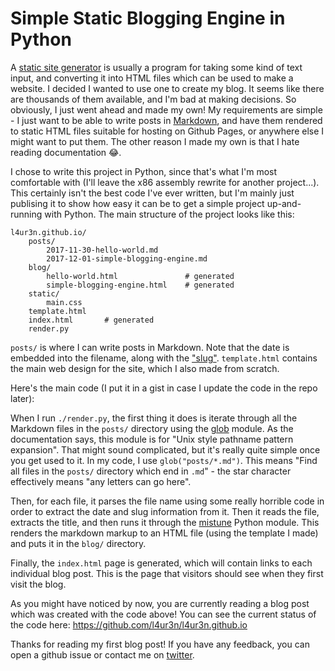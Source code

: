 # Simple Static Blogging Engine in Python

A [static site generator](https://www.staticgen.com/) is usually a program for taking some kind of text input, 
and converting it into HTML files which can be used to make a website. I decided I wanted to use one to create 
my blog.
It seems like there are thousands of them available, and I'm bad at making decisions.
So obviously, I just went ahead and made my own! My requirements are simple - I just want to be able
to write posts in [Markdown](https://daringfireball.net/projects/markdown/syntax), and have them rendered
to static HTML files suitable for hosting on Github Pages, or anywhere else I might want to put them.
The other reason I made my own is that I hate reading documentation 😂.

I chose to write this project in Python, since that's what I'm most comfortable with (I'll leave the x86
assembly rewrite for another project...). This certainly isn't the best code I've ever written, but I'm 
mainly just publising it to show how easy it can be to get a simple project up-and-running with Python.
The main structure of the project looks like this:

```
l4ur3n.github.io/
	posts/
		2017-11-30-hello-world.md
		2017-12-01-simple-blogging-engine.md
	blog/
		hello-world.html               # generated
		simple-blogging-engine.html    # generated
	static/
		main.css
	template.html
	index.html       # generated
	render.py
```

`posts/` is where I can write posts in Markdown. Note that the date is embedded into the filename, along with
the ["slug"](https://en.wikipedia.org/wiki/Slug_%28publishing%29). `template.html` contains the main web
design for the site, which I also made from scratch.

Here's the main code (I put it in a gist in case I update the code in the repo later):

<script src="https://gist.github.com/l4ur3n/3f8fe390a7dcefc553a0e8f1f644c355.js"></script>

When I run `./render.py`, the first thing it does is iterate through all the Markdown files in the `posts/` 
directory using the [glob](https://docs.python.org/3/library/glob.html) module. As the documentation says, this 
module is for "Unix style pathname pattern expansion". That might sound complicated, but it's really quite 
simple once you get used to it. In my code, I use `glob("posts/*.md")`. This means "Find all files in the 
`posts/` directory which end in `.md`" - the star character effectively means "any letters can go here".

Then, for each file, it parses the file name using some really horrible code in order to extract the date and 
slug information from it. Then it reads the file, extracts the title, and then runs it through the
[mistune](http://mistune.readthedocs.io/en/latest/) Python module. This renders the markdown markup to an HTML 
file (using the template I made) and puts it in the `blog/` directory.

Finally, the `index.html` page is generated, which will contain links to each individual blog post. This is the 
page that visitors should see when they first visit the blog.

As you might have noticed by now, you are currently reading a blog post which was created with the code above!
You can see the current status of the code here: https://github.com/l4ur3n/l4ur3n.github.io

Thanks for reading my first blog post! If you have any feedback, you can open a github issue or contact me on 
[twitter](https://twitter.com/l4ur3n_h).
